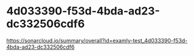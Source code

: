 # 4d033390-f53d-4bda-ad23-dc332506cdf6
https://sonarcloud.io/summary/overall?id=examly-test_4d033390-f53d-4bda-ad23-dc332506cdf6
